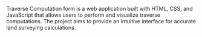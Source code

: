 Traverse Computation form is a web application built with HTML, CSS, and JavaScript that allows users to perform and visualize traverse computations. The project aims to provide an intuitive interface for accurate land surveying calculations.

